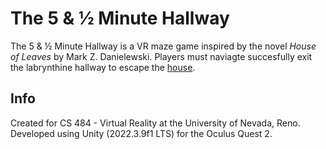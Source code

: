 # The 5 & ½ Minute Hallway
The 5 & ½ Minute Hallway is a VR maze game inspired by the novel *House of Leaves* by Mark Z. Danielewski. Players must naviagte succesfully exit the labrynthine hallway to escape the
<span style="color:blue">[house](https://xkcd.com/472/)</span>.


## Info
Created for CS 484 - Virtual Reality at the University of Nevada, Reno. Developed using Unity (2022.3.9f1 LTS) for the Oculus Quest 2.